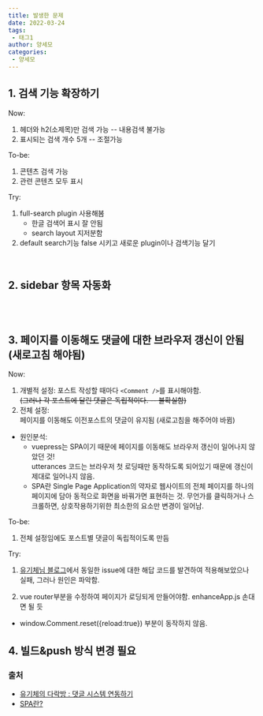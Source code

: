```yaml
---
title: 발생한 문제
date: 2022-03-24
tags:
 - 태그1
author: 양세모
categories: 
 - 양세모
---
```

## 1. 검색 기능 확장하기
Now:
1) 헤더와 h2(소제목)만 검색 가능 -- 내용검색 불가능
2) 표시되는 검색 개수 5개 -- 조절가능  

To-be:
1) 콘텐츠 검색 가능
2) 관련 콘텐츠 모두 표시

Try:
1) full-search plugin 사용해봄
   - 한글 검색어 표시 잘 안됨
   - search layout 지저분함
2) default search기능 false 시키고 새로운 plugin이나 검색기능 달기

<br>

## 2. sidebar 항목 자동화  
<br><br>

## 3. 페이지를 이동해도 댓글에 대한 브라우저 갱신이 안됨(새로고침 해야됨)
Now:
1) 개별적 설정: 포스트 작성할 때마다 `<Comment />`를 표시해야함.   
   ~~(그러나 각 포스트에 달린 댓글은 독립적이다. -- 불확실함)~~   
2) 전체 설정:  
   페이지를 이동해도 이전포스트의 댓글이 유지됨 (새로고침을 해주어야 바뀜)
 - 원인분석:
   - vuepress는 SPA이기 때문에 페이지를 이동해도 브라우저 갱신이 일어나지 않았던 것!  
     utterances 코드는 브라우저 첫 로딩때만 동작하도록 되어있기 때문에 갱신이 제대로 일어나지 않음.
   - SPA란 Single Page Application의 약자로 웹사이트의 전체 페이지를 하나의 페이지에 담아 동적으로 화면을 바꿔가면 표현하는 것. 무언가를 클릭하거나 스크롤하면, 상호작용하기위한 최소한의 요소만 변경이 일어남.  
  
To-be:
1) 전체 설정임에도 포스트별 댓글이 독립적이도록 만듬

Try:  
1) [유기체님 블로그](https://62che.com/blog/vuepress/%EB%8C%93%EA%B8%80-%EC%8B%9C%EC%8A%A4%ED%85%9C-%EC%97%B0%EB%8F%99%ED%95%98%EA%B8%B0.html#%E1%84%92%E1%85%A2%E1%84%80%E1%85%A7%E1%86%AF%E1%84%8B%E1%85%B3%E1%86%AF-%E1%84%92%E1%85%A1%E1%84%8C%E1%85%A1)에서 동일한 issue에 대한 해답 코드를 발견하여 적용해보았으나 실패, 그러나 원인은 파악함.

2) vue router부분을 수정하여 페이지가 로딩되게 만들어야함. enhanceApp.js 손대면 될 듯


- window.Comment.reset({reload:true}) 부분이 동작하지 않음.

## 4. 빌드&push 방식 변경 필요


### 출처
- [유기체의 다락방 : 댓글 시스템 연동하기](https://62che.com/blog/vuepress/%EB%8C%93%EA%B8%80-%EC%8B%9C%EC%8A%A4%ED%85%9C-%EC%97%B0%EB%8F%99%ED%95%98%EA%B8%B0.html#%E1%84%80%E1%85%A7%E1%86%AF%E1%84%85%E1%85%A9%E1%86%AB)
- [SPA란?](https://www.huskyhoochu.com/what-is-spa/)  
  